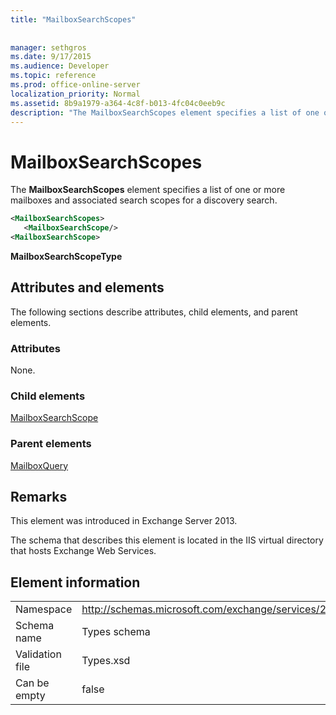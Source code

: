 ```yaml
---
title: "MailboxSearchScopes"
 
 
manager: sethgros
ms.date: 9/17/2015
ms.audience: Developer
ms.topic: reference
ms.prod: office-online-server
localization_priority: Normal
ms.assetid: 8b9a1979-a364-4c8f-b013-4fc04c0eeb9c
description: "The MailboxSearchScopes element specifies a list of one or more mailboxes and associated search scopes for a discovery search."
---
```


# MailboxSearchScopes

The **MailboxSearchScopes** element specifies a list of one or more mailboxes and associated search scopes for a discovery search. 
  
```XML
<MailboxSearchScopes>
   <MailboxSearchScope/>
<MailboxSearchScope>
```

 **MailboxSearchScopeType**
## Attributes and elements

The following sections describe attributes, child elements, and parent elements.
  
### Attributes

None.
  
### Child elements

[MailboxSearchScope](mailboxsearchscope.md)
  
### Parent elements

[MailboxQuery](mailboxquery.md)
  
## Remarks

This element was introduced in Exchange Server 2013.
  
The schema that describes this element is located in the IIS virtual directory that hosts Exchange Web Services.
  
## Element information

|||
|:-----|:-----|
|Namespace  <br/> |http://schemas.microsoft.com/exchange/services/2006/types  <br/> |
|Schema name  <br/> |Types schema  <br/> |
|Validation file  <br/> |Types.xsd  <br/> |
|Can be empty  <br/> |false  <br/> |
   

